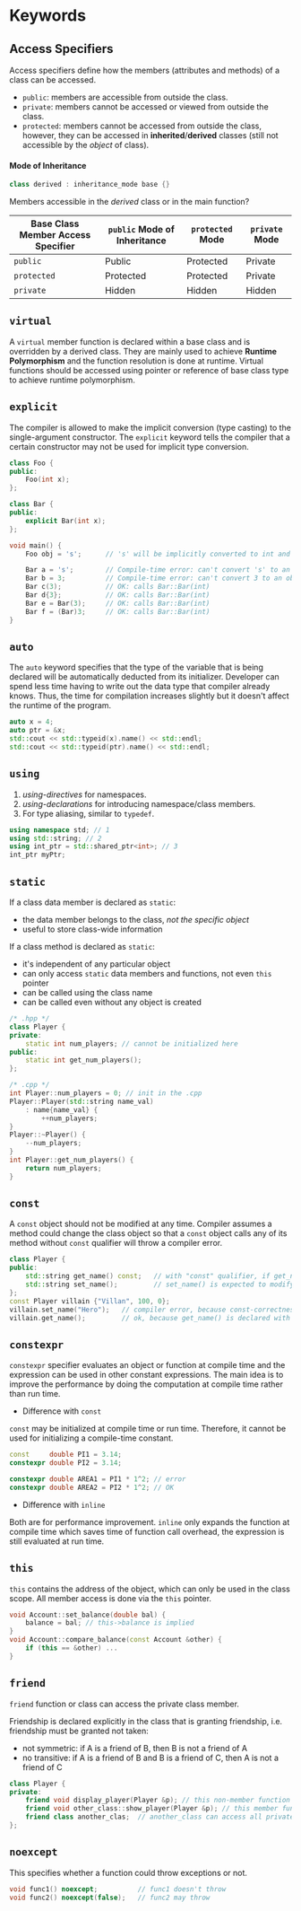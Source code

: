 # Keywords

## Access Specifiers

Access specifiers define how the members (attributes and methods) of a class can be accessed.

* `public`: members are accessible from outside the class.
* `private`: members cannot be accessed or viewed from outside the class.
* `protected`: members cannot be accessed from outside the class, however, they can be accessed in **inherited**/**derived** classes (still not accessible by the *object* of class).

#### Mode of Inheritance

```c++
class derived : inheritance_mode base {}
```

Members accessible in the *derived* class or in the main function?

| Base Class Member Access Specifier | `public` Mode of Inheritance | `protected` Mode | `private` Mode |
|-------------|-----------|-----------|---------|
| `public`    | Public    | Protected | Private |
| `protected` | Protected | Protected | Private |
| `private`   | Hidden    | Hidden    | Hidden  |


## `virtual`

A `virtual` member function is declared within a base class and is overridden by a derived class. They are mainly used to achieve **Runtime Polymorphism** and the function resolution is done at runtime. Virtual functions should be accessed using pointer or reference of base class type to achieve runtime polymorphism.

## `explicit`

The compiler is allowed to make the implicit conversion (type casting) to the single-argument constructor. The `explicit` keyword tells the compiler that a certain constructor may not be used for implicit type conversion.

```c++
class Foo {
public:
    Foo(int x);
};

class Bar {
public:
    explicit Bar(int x);
};

void main() {
    Foo obj = 's';      // 's' will be implicitly converted to int and calls Foo::Foo(int)

    Bar a = 's';        // Compile-time error: can't convert 's' to an object of type Bar
    Bar b = 3;          // Compile-time error: can't convert 3 to an object of type Bar
    Bar c(3);           // OK: calls Bar::Bar(int)
    Bar d{3};           // OK: calls Bar::Bar(int)
    Bar e = Bar(3);     // OK: calls Bar::Bar(int)
    Bar f = (Bar)3;     // OK: calls Bar::Bar(int)
}
```

## `auto`

The `auto` keyword specifies that the type of the variable that is being declared will be automatically deducted from its initializer. Developer can spend less time having to write out the data type that compiler already knows. Thus, the time for compilation increases slightly but it doesn't affect the runtime of the program.

```c++
auto x = 4;
auto ptr = &x;
std::cout << std::typeid(x).name() << std::endl;
std::cout << std::typeid(ptr).name() << std::endl;
```

## `using`

1. *using-directives* for namespaces.
2. *using-declarations* for introducing namespace/class members.
3. For type aliasing, similar to `typedef`.

```c++
using namespace std; // 1
using std::string; // 2
using int_ptr = std::shared_ptr<int>; // 3
int_ptr myPtr;
```

## `static`

If a class data member is declared as `static`:
- the data member belongs to the class, *not the specific object*
- useful to store class-wide information

If a class method is declared as `static`:
- it's independent of any particular object
- can only access `static` data members and functions, not even `this` pointer
- can be called using the class name
- can be called even without any object is created

```c++
/* .hpp */
class Player {
private:
    static int num_players; // cannot be initialized here
public:
    static int get_num_players();
};

/* .cpp */
int Player::num_players = 0; // init in the .cpp
Player::Player(std::string name_val)
    : name{name_val} {
        ++num_players;
}
Player::~Player() {
    --num_players;
}
int Player::get_num_players() {
    return num_players;
}
```

## `const`

A `const` object should not be modified at any time. Compiler assumes a method could change the class object so that a `const` object calls any of its method without `const` qualifier will throw a compiler error.

```c++
class Player {
public:
    std::string get_name() const;   // with "const" qualifier, if get_name modifies this object, it gets compiler error
    std::string set_name();         // set_name() is expected to modify this object
};
const Player villain {"Villan", 100, 0};
villain.set_name("Hero");   // compiler error, because const-correctness
villain.get_name();         // ok, because get_name() is declared with const qualifier
```

## `constexpr`

`constexpr` specifier evaluates an object or function at compile time and the expression can be used in other constant expressions. The main idea is to improve the performance by doing the computation at compile time rather than run time.

* Difference with `const`

`const` may be initialized at compile time or run time. Therefore, it cannot be used for initializing a compile-time constant.

```c++
const     double PI1 = 3.14;
constexpr double PI2 = 3.14;

constexpr double AREA1 = PI1 * 1^2; // error
constexpr double AREA2 = PI2 * 1^2; // OK
```
* Difference with `inline`

Both are for performance improvement. `inline` only expands the function at compile time which saves time of function call overhead, the expression is still evaluated at run time.

## `this`

`this` contains the address of the object, which can only be used in the class scope. All member access is done via the `this` pointer.

```c++
void Account::set_balance(double bal) {
    balance = bal; // this->balance is implied
}
void Account::compare_balance(const Account &other) {
    if (this == &other) ...
}
```

## `friend`

`friend` function or class can access the private class member.

Friendship is declared explicitly in the class that is granting friendship, i.e. friendship must be granted not taken:
- not symmetric: if A is a friend of B, then B is not a friend of A
- no transitive: if A is a friend of B and B is a friend of C, then A is not a friend of C

```c++
class Player {
private:
    friend void display_player(Player &p); // this non-member function can access all private members of Player class
    friend void other_class::show_player(Player &p); // this member function of other_class can access all private members of Player class
    friend class another_clas;  // another_class can access all private members of Player class
};
```

## `noexcept`

This specifies whether a function could throw exceptions or not.

```c++
void func1() noexcept;          // func1 doesn't throw
void func2() noexcept(false);   // func2 may throw
```